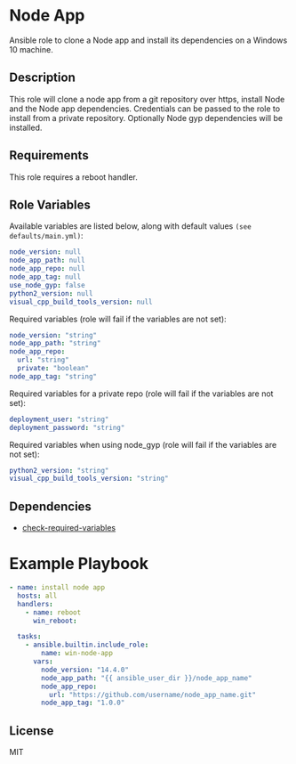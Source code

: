 # Node App
Ansible role to clone a Node app and install its dependencies on a Windows 10 machine.

## Description
This role will clone a node app from a git repository over https, install Node and the Node app dependencies. Credentials can be passed to the role to install from a private repository. Optionally Node gyp dependencies will be installed.

## Requirements
This role requires a reboot handler.

## Role Variables
Available variables are listed below, along with default values `(see defaults/main.yml)`:
```yaml
node_version: null
node_app_path: null
node_app_repo: null
node_app_tag: null
use_node_gyp: false
python2_version: null
visual_cpp_build_tools_version: null
```
Required variables (role will fail if the variables are not set):
```yaml
node_version: "string"
node_app_path: "string"
node_app_repo:
  url: "string"
  private: "boolean"
node_app_tag: "string"
```
Required variables for a private repo (role will fail if the variables are not set):
```yaml
deployment_user: "string"
deployment_password: "string"
```
Required variables when using node_gyp (role will fail if the variables are not set):
```yaml
python2_version: "string"
visual_cpp_build_tools_version: "string"
```

## Dependencies
* [check-required-variables](https://github.com/artcom/ansible-role-check-required-variables)

# Example Playbook
```yaml
- name: install node app
  hosts: all
  handlers:
    - name: reboot
      win_reboot:

  tasks:
    - ansible.builtin.include_role:
        name: win-node-app
      vars:
        node_version: "14.4.0"
        node_app_path: "{{ ansible_user_dir }}/node_app_name"
        node_app_repo:
          url: "https://github.com/username/node_app_name.git"
        node_app_tag: "1.0.0"
```

## License
MIT
